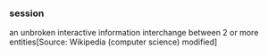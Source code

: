 ### session

an unbroken interactive information interchange between 2 or more entities[Source: Wikipedia (computer science)  modified]